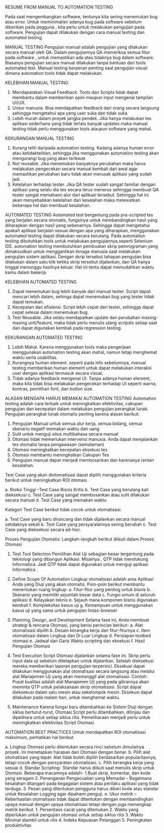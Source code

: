 RESUME 
FROM MANUAL TO AUTOMATION TESTING

Pada saat mengembangkan software, tentunya kita sering menemukan bug atau error. Untuk meminimalisir adanya bug pada software sebelum diberikan pada pegguna , kita perlu untuk melakukan pengujian pada software. Pengujian dapat dilakukan dengan cara manual testing dan automated testing.

MANUAL TESTING
Pengujian manual adalah pengujian yang dilakukan secara manual oleh QA. Dalam pengujiannya QA memeriksa semua fitur pada software , untuk memastikan ada atau tidaknya bug dalam software. Biasanya pengujian secara manual dilakukan tanpa bantuan dari tools automated test. Manual testing berperan penting saat pengujian visual dimana automation tools tidak dapat melakukan.

KELEBIHAN MANUAL TESTING
1. Mendapatakan Visual Feedback. Tools dan Scripts tidak dapat membantu dalam memberikan opini maupun input mengenai tampilan UI/UX.
2. Unsur manusia. Bisa mendapatkan feedback dari orang secara langsung sehingga mengetahui apa yang user suka dan tidak suka
3. Lebih murah dalam proyek jangka pendek. Jika hanya melakukan tes aplikasi sederhana yang tidak terlalu banyak updates maka manual testing tidak perlu menggunakan tools ataupun software yang mahal.

KEKURANGAN MANUAL TESTING
1. Kurang teliti daripada automation testing. Kadang adanya human error atau ketidaktelitian, sehingga jika menggunakan automation testing akan mengurangi bug yang akan terlewat.
2. Not reusable. Jika menemukan banyaknya perubahan maka harus melakukan pengecekan secara manual kembali dari awal agar memastikan perubahan baru tidak akan merusak aplikasi yang sudah jadi.
3. Kelelahan terhadap tester. Jika QA tester sudah sangat familiar dengan aplikasi yang selalu dia tes secara terus menerus sehingga membuat QA tester sangat memahami alur dari aplikasi tersebut. Sehingga hal ini akan menyebabkan kelelahan dan kesalahan maka melewatkan beberapa hal dan membuat kesalahan.

AUTOMATED TESTING
Automated test bergantung pada pra-scripted tes yang berjalan secara otomatis, fungsinya untuk membandingkan hasil yang diharapkan dengan hasil yang sebenarnya. Sehingga dapat mengetahui apakah aplikasi berjalan sesuai dengan apa yang diharapkan, menggunakan automated testing dapat dilakukan secara berulang. Pada automation testing dibutuhkan tools untuk melakukan pengujiannya,seperti Selenium IDE. automation testing membutuhkan pembuatan skrip pemrograman yang dimaksudkan untuk menggantikan tenaga manusia saat melakukan pengujian sistem aplikasi. Dengan skrip tersebut tahapan pengujian bisa dilakukan dalam satu klik ketika skrip tersebut dijalankan, dan QA hanya tinggal menunggu hasilnya keluar. Hal ini tentu dapat memudahkan waktu kamu dalam bekerja.

KELEBIHAN AUTOMATED TESTING
1. Dapat menemukan bug lebih banyak dari manual tester. Script dapat mencari lebih dalam, sehinga dapat menemukan bug yang tester tidak dapat temukan.
2. Kecepatan dan efisiensi. Script lebih cepat dari tester, sehingga dapat cepat selesai dalam menemukan bug.
3. Test Reusable. Jika selalu mendapatkan update dan perubahan masing-masing unit/feature, maka tidak perlu menulis ulang scripsts setiap saat dan dapat digunakan kembali pada regression testing.

KEKURANGAN AUTOMATED TESTING
1. Lebih Mahal. Karena menggunakan tools maka pengerjaan menggunakan automation testing akan mahal, namun tetap menghemat waktu serta usabilitas.
2. Kurangnya human element. seperti pada info sebelumnya, manual testing memberikan human element untuk dapat melakukan interaksi user dengan aplikasi termasuk secara visual.
3. Tidak adanya feedback mengenai UI. Tanpa adanya human element, maka kita tidak bisa melakukan pengecekan terhadap UI seperti warna, kontras, pemilihan font, dan button size.

ALASAN MENGAPA HARUS MEMAKAI AUTOMATION TESTING
Automation testing adalah cara terbaik untuk meningkatkan efektivitas, cakupan pengujian dan kecepatan dalam melakukan pengujian perangkat lunak.
Pengujian perangkat lunak otomatis penting karena alasan berikut:
1. Pengujian Manual untuk semua alur kerja, semua bidang, semua skenario negatif memakan waktu dan uang
2. Sulit untuk menguji situs multibahasa secara manual
3. Otomasi tidak memerlukan intervensi manusia. Anda dapat menjalankan tes otomatis tanpa pengawasan (semalaman)
4. Otomasi meningkatkan kecepatan eksekusi tes
5. Otomasi membantu meningkatkan Cakupan Tes
6. Pengujian manual dapat menjadi membosankan dan karenanya rentan kesalahan.

Test Case yang akan diotomatisasi dapat dipilih menggunakan kriteria berikut untuk meningkatkan ROI otomasi

a. Risiko Tinggi –Test Case Bisnis Kritis
b. Test Case yang berulang kali dieksekusi
c. Test Case yang sangat membosankan atau sulit dilakukan secara manual
d. Test Case yang memakan waktu

Kategori Test Case berikut tidak cocok untuk otomatisasi:

a. Test Case yang baru dirancang dan tidak dijalankan secara manual setidaknya sekali
b. Test Case yang persyaratannya sering berubah
c. Test Case yang dieksekusi secara ad-hoc.

Proses Pengujian Otomatis:
Langkah-langkah berikut diikuti dalam Proses Otomasi

1. Test Tool Selection
Pemilihan Alat Uji sebagian besar tergantung pada teknologi yang dibangun Aplikasi. Misalnya , QTP tidak mendukung Informatica. Jadi QTP tidak dapat digunakan untuk menguji aplikasi Informatica .

2. Define Scope Of Automation
Lingkup otomatisasi adalah area Aplikasi Anda yang Diuji yang akan otomatis. Poin-poin berikut membantu menentukan ruang lingkup:
a. Fitur-fitur yang penting untuk bisnis
b. Skenario yang memiliki sejumlah besar data
c. Fungsi umum di seluruh aplikasi
d. Kelayakan teknis
e. Sejauh mana komponen bisnis digunakan kembali
f. Kompleksitas kasus uji
g. Kemampuan untuk menggunakan kasus uji yang sama untuk pengujian lintas-browser

3. Planning, Design, and Development
Selama fase ini, Anda membuat strategi & rencana Otomasi, yang berisi perincian berikut-
a. Alat otomatisasi dipilih
b. Desain kerangka kerja dan fitur-fiturnya
c. Item otomatisasi dalam Lingkup dan Di Luar Lingkup
d. Persiapan testbed otomasi
e. Jadwal dan Garis Waktu scripting dan eksekusi
f. Hasil Pengujian Otomasi

4. Test Execution
Script Otomasi dijalankan selama fase ini. Skrip perlu input data uji sebelum ditetapkan untuk dijalankan. Setelah dieksekusi mereka memberikan laporan pengujian terperinci.
Eksekusi dapat dilakukan menggunakan alat otomatisasi secara langsung atau melalui alat Manajemen Uji yang akan memanggil alat otomatisasi.
Contoh: Pusat kualitas adalah alat Manajemen Uji yang pada gilirannya akan meminta QTP untuk pelaksanaan skrip otomatisasi. Script dapat dieksekusi dalam satu mesin atau sekelompok mesin. Eksekusi dapat dilakukan pada malam hari, untuk menghemat waktu.

5. Maintenance
Karena fungsi baru ditambahkan ke Sistem Diuji dengan siklus berturut-turut, Otomasi Script perlu ditambahkan, ditinjau dan dipelihara untuk setiap siklus rilis. Pemeliharaan menjadi perlu untuk meningkatkan efektivitas Script Otomasi.

AUTOMATION BEST PRACTICES
Untuk mendapatkan ROI otomatisasi maksimum, perhatikan hal berikut

a. Lingkup Otomasi perlu ditentukan secara rinci sebelum dimulainya proyek. Ini menetapkan harapan dari Otomasi dengan benar.
b. Pilih alat otomatisasi yang tepat: Alat tidak boleh dipilih berdasarkan popularitasnya, tetapi cocok dengan persyaratan otomatisasi.
c. Pilih kerangka kerja yang sesuai
d. Standar Scripting- Standar harus diikuti saat menulis skrip untuk Otomasi. Beberapa macamnya adalah-
	1.Buat skrip, komentar, dan kode yang seragam
	2. Penanganan Pengecualian yang Memadai – Bagaimana kesalahan ditangani pada kegagalan sistem atau perilaku aplikasi yang tidak terduga.
	3. Pesan yang ditentukan pengguna harus diberi kode atau standar untuk Kesalahan Logging agar dipahami penguji.
e. Ukur metrik – Keberhasilan otomatisasi tidak dapat ditentukan dengan membandingkan upaya manual dengan upaya otomatisasi tetapi dengan juga menangkap metrik berikut.
	1. Persentase cacat yang ditemukan
	2. Waktu yang diperlukan untuk pengujian otomasi untuk setiap siklus rilis
	3. Waktu Minimal diambil untuk rilis
	4. Indeks Kepuasan Pelanggan
	5. Peningkatan produktivitas